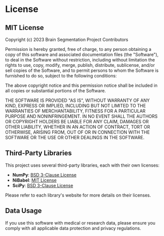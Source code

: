 # License

## MIT License

Copyright (c) 2023 Brain Segmentation Project Contributors

Permission is hereby granted, free of charge, to any person obtaining a copy
of this software and associated documentation files (the "Software"), to deal
in the Software without restriction, including without limitation the rights
to use, copy, modify, merge, publish, distribute, sublicense, and/or sell
copies of the Software, and to permit persons to whom the Software is
furnished to do so, subject to the following conditions:

The above copyright notice and this permission notice shall be included in all
copies or substantial portions of the Software.

THE SOFTWARE IS PROVIDED "AS IS", WITHOUT WARRANTY OF ANY KIND, EXPRESS OR
IMPLIED, INCLUDING BUT NOT LIMITED TO THE WARRANTIES OF MERCHANTABILITY,
FITNESS FOR A PARTICULAR PURPOSE AND NONINFRINGEMENT. IN NO EVENT SHALL THE
AUTHORS OR COPYRIGHT HOLDERS BE LIABLE FOR ANY CLAIM, DAMAGES OR OTHER
LIABILITY, WHETHER IN AN ACTION OF CONTRACT, TORT OR OTHERWISE, ARISING FROM,
OUT OF OR IN CONNECTION WITH THE SOFTWARE OR THE USE OR OTHER DEALINGS IN THE
SOFTWARE.

## Third-Party Libraries

This project uses several third-party libraries, each with their own licenses:

- **NumPy**: [BSD 3-Clause License](https://numpy.org/license.html)
- **NiBabel**: [MIT License](https://nipy.org/nibabel/legal.html)
- **SciPy**: [BSD 3-Clause License](https://www.scipy.org/scipylib/license.html)

Please refer to each library's website for more details on their licenses.

## Data Usage

If you use this software with medical or research data, please ensure you comply with all applicable data protection and privacy regulations.